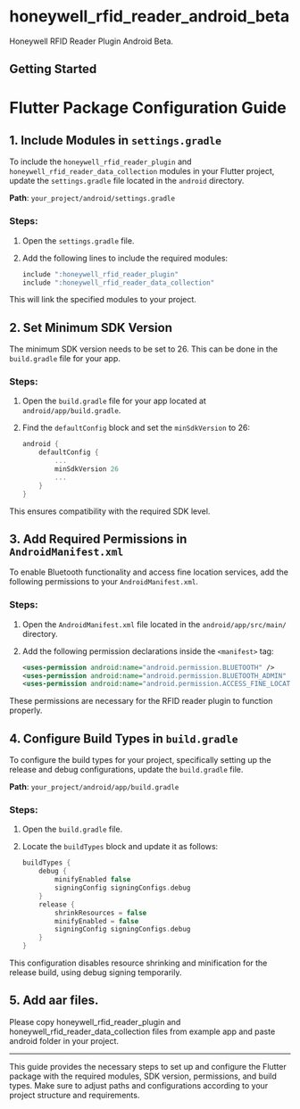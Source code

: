 # honeywell_rfid_reader_android_beta

Honeywell RFID Reader Plugin Android Beta.

## Getting Started
# Flutter Package Configuration Guide

## 1. Include Modules in `settings.gradle`

To include the `honeywell_rfid_reader_plugin` and `honeywell_rfid_reader_data_collection` modules in your Flutter project, update the `settings.gradle` file located in the `android` directory.

**Path**: `your_project/android/settings.gradle`

### Steps:

1. Open the `settings.gradle` file.
2. Add the following lines to include the required modules:

   ```groovy
   include ":honeywell_rfid_reader_plugin"
   include ":honeywell_rfid_reader_data_collection"
   ```

This will link the specified modules to your project.

## 2. Set Minimum SDK Version

The minimum SDK version needs to be set to 26. This can be done in the `build.gradle` file for your app.

### Steps:

1. Open the `build.gradle` file for your app located at `android/app/build.gradle`.
2. Find the `defaultConfig` block and set the `minSdkVersion` to 26:

   ```groovy
   android {
       defaultConfig {
           ...
           minSdkVersion 26
           ...
       }
   }
   ```

This ensures compatibility with the required SDK level.

## 3. Add Required Permissions in `AndroidManifest.xml`

To enable Bluetooth functionality and access fine location services, add the following permissions to your `AndroidManifest.xml`.

### Steps:

1. Open the `AndroidManifest.xml` file located in the `android/app/src/main/` directory.
2. Add the following permission declarations inside the `<manifest>` tag:

   ```xml
   <uses-permission android:name="android.permission.BLUETOOTH" />
   <uses-permission android:name="android.permission.BLUETOOTH_ADMIN" />
   <uses-permission android:name="android.permission.ACCESS_FINE_LOCATION" />
   ```

These permissions are necessary for the RFID reader plugin to function properly.

## 4. Configure Build Types in `build.gradle`

To configure the build types for your project, specifically setting up the release and debug configurations, update the `build.gradle` file.

**Path**: `your_project/android/app/build.gradle`

### Steps:

1. Open the `build.gradle` file.
2. Locate the `buildTypes` block and update it as follows:

   ```groovy
   buildTypes {
       debug {
           minifyEnabled false
           signingConfig signingConfigs.debug
       }
       release {
           shrinkResources = false
           minifyEnabled = false
           signingConfig signingConfigs.debug
       }
   }
   ```

This configuration disables resource shrinking and minification for the release build, using debug signing temporarily.

## 5. Add aar files.

Please copy honeywell_rfid_reader_plugin and honeywell_rfid_reader_data_collection files from example app and paste android folder in your project.


---

This guide provides the necessary steps to set up and configure the Flutter package with the required modules, SDK version, permissions, and build types. Make sure to adjust paths and configurations according to your project structure and requirements.